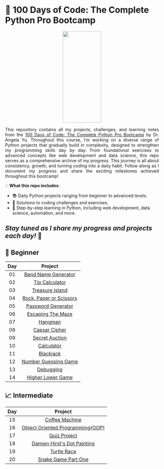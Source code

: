 # 🐍 100 Days of Code: The Complete Python Pro Bootcamp

<p align="center">
<img src="https://media1.giphy.com/media/v1.Y2lkPTc5MGI3NjExNHJhaWVtcHBjYmhtN3E4YmY5cG05YjY2ZjFzNWQ4YmNsdG81N2d2NyZlcD12MV9pbnRlcm5hbF9naWZfYnlfaWQmY3Q9Zw/KAq5w47R9rmTuvWOWa/giphy.gif" width="50%" height="300"/>
</p>

<p align="justify">
This repository contains all my projects, challenges, and learning notes from the <a href="https://www.udemy.com/course/100-days-of-code/?couponCode=KEEPLEARNING">100 Days of Code: The Complete Python Pro         Bootcamp</a> by Dr. Angela Yu. Throughout this course, I’m working on a diverse range of Python projects that gradually build in complexity, designed to strengthen my programming skills day by day. From foundational exercises to advanced concepts like web development and data science, this repo serves as a comprehensive archive of my progress. This journey is all about consistency, growth, and turning coding into a daily habit. Follow along as I document my progress and share the exciting milestones achieved throughout this bootcamp!
</p>

💡 **What this repo includes**:
- 📚 Daily Python projects ranging from beginner to advanced levels.
- 🧠 Solutions to coding challenges and exercises.
- 🔗 Step-by-step learning in Python, including web development, data science, automation, and more.

*Stay tuned as I share my progress and projects each day!* 🌟
---

## 🌱 Beginner
  
| Day| Project|
| :---:  | :---:   |
|01|[Band Name Generator](src/Day01/bandNameGenerator.py)|
|02|[Tip Calculator](src/Day02/tipCalculator.py)|
|03|[Treasure Island](src/Day03/treasure_island.py)|
|04|[Rock, Paper or Scissors](src/Day04/rock_paper_scissors_game.py)|
|05|[Password Generator](src/Day05/password_generator_hard.py)|
|06|[Escaping The Maze](src/Day06)|
|07|[Hangman](src/Day07/main.py)|
|08|[Caesar Cipher](src/Day08/caesar_cipher.py)|
|09|[Secret Auction](src/Day09/secret_auction.py)|
|10|[Calculator](src/Day10/calculator.py)|
|11|[Blackjack](src/Day11/main.py)|
|12|[Number Guessing Game](src/Day12/main.py)|
|13|[Debugging](src/Day13)|
|14|[Higher Lower Game](src/Day14/main.py)|

## 📈 Intermediate

| Day| Project|
| :---:  | :---:   |
|15|[Coffee Machine](src/Day15/main.py)|
|16|[Object Oriented Programming(OOP)](src/Day16/coffee_machine/main.py)|
|17|[Quiz Project](src/Day17/main.py)|
|18|[Damien Hirst's Dot Painting](src/Day18/main.py)|
|19|[Turtle Race](src/Day19/turtle_race.py)|
|20|[Snake Game Part One](src/Day20/main.py)|